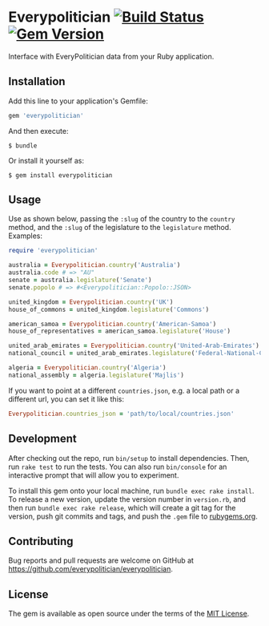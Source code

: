 # Everypolitician [![Build Status](https://travis-ci.org/everypolitician/everypolitician-ruby.svg?branch=v0.1.0)](https://travis-ci.org/everypolitician/everypolitician-ruby) [![Gem Version](https://badge.fury.io/rb/everypolitician.svg)](https://badge.fury.io/rb/everypolitician)

Interface with EveryPolitician data from your Ruby application.

## Installation

Add this line to your application's Gemfile:

```ruby
gem 'everypolitician'
```

And then execute:

    $ bundle

Or install it yourself as:

    $ gem install everypolitician

## Usage

Use as shown below, passing the `:slug` of the country to the `country` method, and the `:slug` of the legislature to the `legislature` method. Examples:

```ruby
require 'everypolitician'

australia = Everypolitician.country('Australia')
australia.code # => "AU"
senate = australia.legislature('Senate')
senate.popolo # => #<Everypolitician::Popolo::JSON>

united_kingdom = Everypolitician.country('UK')
house_of_commons = united_kingdom.legislature('Commons')

american_samoa = Everypolitician.country('American-Samoa')
house_of_representatives = american_samoa.legislature('House')

united_arab_emirates = Everypolitician.country('United-Arab-Emirates')
national_council = united_arab_emirates.legislature('Federal-National-Council')

algeria = Everypolitician.country('Algeria')
national_assembly = algeria.legislature('Majlis')
```

If you want to point at a different `countries.json`, e.g. a local path or a different url, you can set it like this:

```ruby
Everypolitician.countries_json = 'path/to/local/countries.json'
```

## Development

After checking out the repo, run `bin/setup` to install dependencies. Then, run `rake test` to run the tests. You can also run `bin/console` for an interactive prompt that will allow you to experiment.

To install this gem onto your local machine, run `bundle exec rake install`. To release a new version, update the version number in `version.rb`, and then run `bundle exec rake release`, which will create a git tag for the version, push git commits and tags, and push the `.gem` file to [rubygems.org](https://rubygems.org).

## Contributing

Bug reports and pull requests are welcome on GitHub at https://github.com/everypolitician/everypolitician.

## License

The gem is available as open source under the terms of the [MIT License](http://opensource.org/licenses/MIT).
